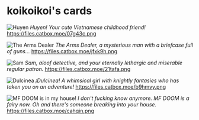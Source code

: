 # koikoikoi's cards
![Huyen](https://files.catbox.moe/07g43c.png)
*Huyen! Your cute Vietnamese childhood friend!*
https://files.catbox.moe/07g43c.png

![The Arms Dealer](https://files.catbox.moe/jfxk9h.png)
*The Arms Dealer, a mysterious man with a briefcase full of guns...*
https://files.catbox.moe/jfxk9h.png

![Sam](https://files.catbox.moe/21tafa.png)
*Sam, aloof detective, and your eternally lethargic and miserable regular patron.*
https://files.catbox.moe/21tafa.png

![Dulcinea](https://files.catbox.moe/b9hmvy.png)
*¡Dulcinea! A whimsical girl with knightly fantasies who has taken you on an adventure!*
https://files.catbox.moe/b9hmvy.png

![MF DOOM is in my house!](https://files.catbox.moe/cahqin.png)
*I don't fucking know anymore. MF DOOM is a fairy now. Oh and there's someone breaking into your house.*
https://files.catbox.moe/cahqin.png